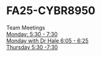 # FA25-CYBR8950

Team Meetings  
[Monday: 5:30 - 7:30](https://unomaha.zoom.us/j/94461698512)  
[Monday with Dr Hale 6:05 - 6:25](https://unomaha.zoom.us/j/94874634860?pwd=QaPdZLkVLpVuUHHhgGTlToo7wyMksN.1)  
[Thursday 5:30 -7:30](https://unomaha.zoom.us/j/92970585826)

